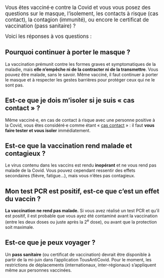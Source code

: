 
<big>Vous êtes vacciné·e contre la Covid et vous vous posez des questions sur le masque, l’isolement, les contacts à risque (cas contact), la contagion (immunité), ou encore le certificat de vaccination (pass sanitaire) ?</big>

<big>Voici les réponses à vos questions :</big>

## Pourquoi continuer à porter le masque ?

La vaccination prémunit contre les formes graves et symptomatiques de la maladie, mais **elle n’empêche ni de la contracter ni de la transmettre**. Vous pouvez être malade, sans le savoir. Même vacciné, il faut continuer à porter le masque et à respecter les gestes barrières pour protéger ceux qui ne le sont pas.

## Est-ce que je dois m’isoler si je suis « cas contact » ?

Même vacciné·e, en cas de contact à risque avec une personne positive à la Covid, vous êtes considéré·e comme étant « [cas contact](https://mesconseilscovid.sante.gouv.fr/cas-contact-a-risque.html#introduction) » : il faut **vous faire tester et vous isoler** immédiatement.

## Est-ce que la vaccination rend malade et contagieux ?

Le virus contenu dans les vaccins est rendu **inopérant** et ne vous rend pas malade de la Covid. Vous pouvez cependant ressentir des effets secondaires (fièvre, fatigue…), mais vous n’êtes pas contagieux.

## Mon test PCR est positif, est-ce que c’est un effet du vaccin ?

**La vaccination ne rend pas malade.** Si vous avez réalisé un test PCR et qu’il est positif, il est probable que vous ayez été contaminé avant la vaccination (entre les deux doses ou juste après la 2<sup>e</sup> dose), ou avant que la protection soit maximale.

## Est-ce que je peux voyager ?

Un **pass sanitaire** (ou certificat de vaccination) devrait être disponible à partir de la mi-juin dans l’application TousAntiCovid. Pour le moment, les restrictions de déplacements (internationaux, inter-régionaux) s’appliquent même aux personnes vaccinées.
